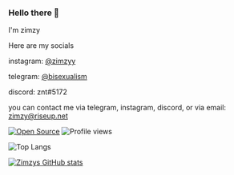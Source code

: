 ### Hello there 👋

I'm zimzy

Here are my socials

instagram: [@zimzyy](https://instagram.com/zimzyy)

telegram: [@bisexualism](https://t.me/bisexualism)

discord: znt#5172

you can contact me via telegram, instagram, discord, or via email: zimzy@riseup.net

[![Open Source](https://badges.frapsoft.com/os/v1/open-source.svg?v=103)](https://opensource.org/)
![Profile views](https://gpvc.arturio.dev/sluggish)

![Top Langs](https://github-readme-stats.vercel.app/api/top-langs/?username=sluggish&theme=tokyonight)

[![Zimzys GitHub stats](https://github-readme-stats.vercel.app/api?username=sluggish&theme=github_dark&show_icons=true)](https://github.com/sluggish)
